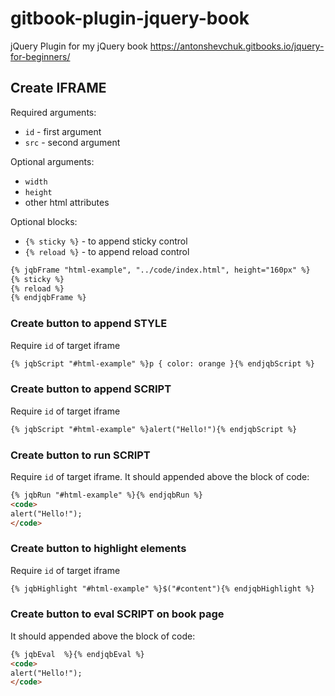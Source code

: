 # gitbook-plugin-jquery-book
jQuery Plugin for my jQuery book https://antonshevchuk.gitbooks.io/jquery-for-beginners/

## Create IFRAME

Required arguments:
* `id` - first argument
* `src` - second argument

Optional arguments:
* `width`
* `height`
* other html attributes

Optional blocks:
* `{% sticky %}` - to append sticky control
* `{% reload %}` - to append reload control
  
```markdown
{% jqbFrame "html-example", "../code/index.html", height="160px" %}
{% sticky %}
{% reload %}
{% endjqbFrame %}
```

### Create button to append STYLE

Require `id` of target iframe
```markdown
{% jqbScript "#html-example" %}p { color: orange }{% endjqbScript %}
```

### Create button to append SCRIPT

Require `id` of target iframe
```markdown
{% jqbScript "#html-example" %}alert("Hello!"){% endjqbScript %}
```

### Create button to run SCRIPT

Require `id` of target iframe. It should appended above the block of code:
```markdown
{% jqbRun "#html-example" %}{% endjqbRun %}
<code>
alert("Hello!");
</code>
```

### Create button to highlight elements

Require `id` of target iframe
```markdown
{% jqbHighlight "#html-example" %}$("#content"){% endjqbHighlight %}
```

### Create button to eval SCRIPT on book page

It should appended above the block of code:
```markdown
{% jqbEval  %}{% endjqbEval %}
<code>
alert("Hello!");
</code>
```
